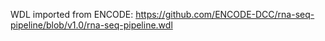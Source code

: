 WDL imported from ENCODE: https://github.com/ENCODE-DCC/rna-seq-pipeline/blob/v1.0/rna-seq-pipeline.wdl
